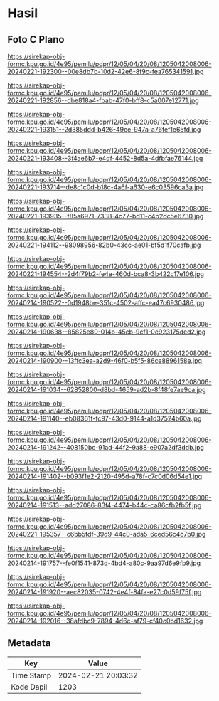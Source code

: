 # Hasil

## Foto C Plano

https://sirekap-obj-formc.kpu.go.id/4e95/pemilu/pdpr/12/05/04/20/08/1205042008006-20240221-192300--00e8db7b-10d2-42e6-8f9c-fea765341591.jpg

https://sirekap-obj-formc.kpu.go.id/4e95/pemilu/pdpr/12/05/04/20/08/1205042008006-20240221-192856--dbe818a4-fbab-47f0-bff8-c5a007e12771.jpg

https://sirekap-obj-formc.kpu.go.id/4e95/pemilu/pdpr/12/05/04/20/08/1205042008006-20240221-193151--2d385ddd-b426-49ce-947a-a76fef1e65fd.jpg

https://sirekap-obj-formc.kpu.go.id/4e95/pemilu/pdpr/12/05/04/20/08/1205042008006-20240221-193408--3f4ae6b7-e4df-4452-8d5a-4dfbfae76144.jpg

https://sirekap-obj-formc.kpu.go.id/4e95/pemilu/pdpr/12/05/04/20/08/1205042008006-20240221-193714--de8c1c0d-b18c-4a6f-a630-e6c03596ca3a.jpg

https://sirekap-obj-formc.kpu.go.id/4e95/pemilu/pdpr/12/05/04/20/08/1205042008006-20240221-193935--f85a6971-7338-4c77-bd11-c4b2dc5e6730.jpg

https://sirekap-obj-formc.kpu.go.id/4e95/pemilu/pdpr/12/05/04/20/08/1205042008006-20240221-194112--98098956-82b0-43cc-ae01-bf5d1f70cafb.jpg

https://sirekap-obj-formc.kpu.go.id/4e95/pemilu/pdpr/12/05/04/20/08/1205042008006-20240221-194554--2d4f79b2-fe4e-460d-bca8-3b422c17e106.jpg

https://sirekap-obj-formc.kpu.go.id/4e95/pemilu/pdpr/12/05/04/20/08/1205042008006-20240214-190522--0d1948be-351c-4502-affc-ea47c6930486.jpg

https://sirekap-obj-formc.kpu.go.id/4e95/pemilu/pdpr/12/05/04/20/08/1205042008006-20240214-190638--85825e80-014b-45cb-9cf1-0e923175ded2.jpg

https://sirekap-obj-formc.kpu.go.id/4e95/pemilu/pdpr/12/05/04/20/08/1205042008006-20240214-190900--13ffc3ea-a2d9-46f0-b5f5-86ce8896158e.jpg

https://sirekap-obj-formc.kpu.go.id/4e95/pemilu/pdpr/12/05/04/20/08/1205042008006-20240214-191034--62852800-d8bd-4659-ad2b-8f48fe7ae9ca.jpg

https://sirekap-obj-formc.kpu.go.id/4e95/pemilu/pdpr/12/05/04/20/08/1205042008006-20240214-191140--eb08361f-fc97-43d0-9144-a1d37524b60a.jpg

https://sirekap-obj-formc.kpu.go.id/4e95/pemilu/pdpr/12/05/04/20/08/1205042008006-20240214-191242--408150bc-91ad-44f2-9a88-e907a2df3ddb.jpg

https://sirekap-obj-formc.kpu.go.id/4e95/pemilu/pdpr/12/05/04/20/08/1205042008006-20240214-191402--b093f1e2-2120-495d-a78f-c7c0d06d54e1.jpg

https://sirekap-obj-formc.kpu.go.id/4e95/pemilu/pdpr/12/05/04/20/08/1205042008006-20240214-191513--add27086-83f4-4474-b44c-ca86cfb2fb5f.jpg

https://sirekap-obj-formc.kpu.go.id/4e95/pemilu/pdpr/12/05/04/20/08/1205042008006-20240221-195357--c6bb5fdf-39d9-44c0-ada5-6ced56c4c7b0.jpg

https://sirekap-obj-formc.kpu.go.id/4e95/pemilu/pdpr/12/05/04/20/08/1205042008006-20240214-191757--fe0f1541-873d-4bd4-a80c-9aa97d6e9fb9.jpg

https://sirekap-obj-formc.kpu.go.id/4e95/pemilu/pdpr/12/05/04/20/08/1205042008006-20240214-191920--aec82035-0742-4e4f-84fa-e27c0d59f75f.jpg

https://sirekap-obj-formc.kpu.go.id/4e95/pemilu/pdpr/12/05/04/20/08/1205042008006-20240214-192016--38afdbc9-7894-4d6c-af79-cf40c0bd1632.jpg


## Metadata

| Key        | Value               |
| ---------- | ------------------- |
| Time Stamp | 2024-02-21 20:03:32 |
| Kode Dapil | 1203                |



